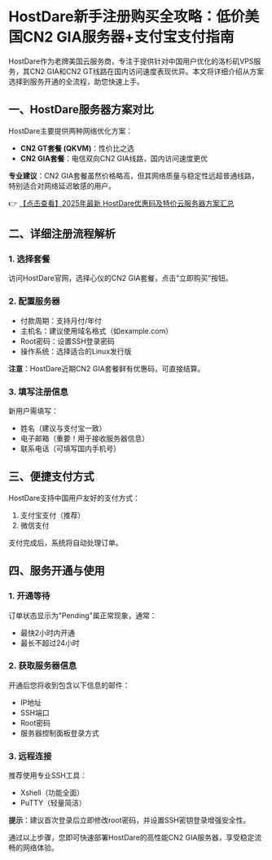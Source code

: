 # HostDare新手注册购买全攻略：低价美国CN2 GIA服务器+支付宝支付指南

HostDare作为老牌美国云服务商，专注于提供针对中国用户优化的洛杉矶VPS服务，其CN2 GIA和CN2 GT线路在国内访问速度表现优异。本文将详细介绍从方案选择到服务开通的全流程，助您快速上手。

## 一、HostDare服务器方案对比

HostDare主要提供两种网络优化方案：

- **CN2 GT套餐 (QKVM)**：性价比之选
- **CN2 GIA套餐**：电信双向CN2 GIA线路，国内访问速度更优

**专业建议**：CN2 GIA套餐虽然价格略高，但其网络质量与稳定性远超普通线路，特别适合对网络延迟敏感的用户。

👉 [【点击查看】2025年最新 HostDare优惠码及特价云服务器方案汇总](https://bit.ly/hostdare)

## 二、详细注册流程解析

### 1. 选择套餐
访问HostDare官网，选择心仪的CN2 GIA套餐，点击"立即购买"按钮。

### 2. 配置服务器
- 付款周期：支持月付/年付
- 主机名：建议使用域名格式（如example.com）
- Root密码：设置SSH登录密码
- 操作系统：选择适合的Linux发行版

**注意**：HostDare近期CN2 GIA套餐鲜有优惠码，可直接结算。

### 3. 填写注册信息
新用户需填写：
- 姓名（建议与支付宝一致）
- 电子邮箱（重要！用于接收服务器信息）
- 联系电话（可填写国内手机号）

## 三、便捷支付方式

HostDare支持中国用户友好的支付方式：
1. 支付宝支付（推荐）
2. 微信支付

支付完成后，系统将自动处理订单。

## 四、服务开通与使用

### 1. 开通等待
订单状态显示为"Pending"属正常现象，通常：
- 最快2小时内开通
- 最长不超过24小时

### 2. 获取服务器信息
开通后您将收到包含以下信息的邮件：
- IP地址
- SSH端口
- Root密码
- 服务器控制面板登录方式

### 3. 远程连接
推荐使用专业SSH工具：
- Xshell（功能全面）
- PuTTY（轻量简洁）

**提示**：建议首次登录后立即修改root密码，并设置SSH密钥登录增强安全性。

通过以上步骤，您即可快速部署HostDare的高性能CN2 GIA服务器，享受稳定流畅的网络体验。